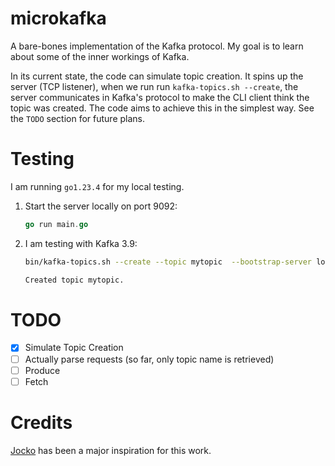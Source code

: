 # microkafka
A bare-bones implementation of the Kafka protocol. My goal is to learn about some of the inner workings of Kafka. 

In its current state, the code can simulate topic creation. It spins up the server (TCP listener), when we run run `kafka-topics.sh --create`, the server communicates in Kafka's protocol to make the CLI client think the topic was created. The code aims to achieve this in the simplest way. See the `TODO` section for future plans.


# Testing
I am running `go1.23.4` for my local testing.

1. Start the server locally on port 9092:

    ```go
    go run main.go
    ```
2. I am testing with Kafka 3.9:

    ```bash
    bin/kafka-topics.sh --create --topic mytopic  --bootstrap-server localhost:9092    

    Created topic mytopic.
    ```


# TODO
- [X] Simulate Topic Creation
- [ ] Actually parse requests (so far, only topic name is retrieved)
- [ ] Produce
- [ ] Fetch

# Credits
[Jocko](https://github.com/travisjeffery/jocko) has been a major inspiration for this work.